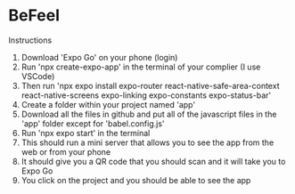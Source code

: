 # BeFeel

Instructions
1. Download 'Expo Go' on your phone (login)
2. Run 'npx create-expo-app' in the terminal of your complier (I use VSCode)
3. Then run 'npx expo install expo-router react-native-safe-area-context react-native-screens expo-linking expo-constants expo-status-bar'
4. Create a folder within your project named 'app'
5. Download all the files in github and put all of the javascript files in the 'app' folder except for 'babel.config.js'
6. Run  'npx expo start' in the terminal 
7. This should run a mini server that allows you to see the app from the web or from your phone
8. It should give you a QR code that you should scan and it will take you to Expo Go
9. You click on the project and you should be able to see the app
